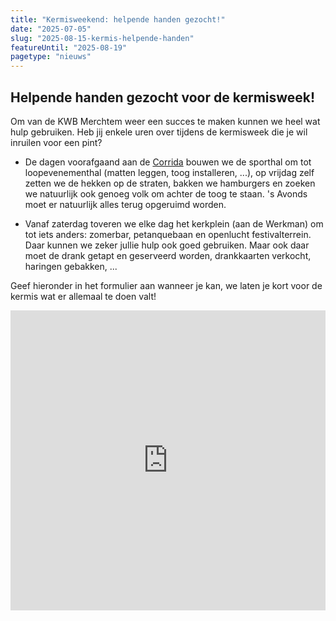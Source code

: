 ```yaml
---
title: "Kermisweekend: helpende handen gezocht!"
date: "2025-07-05"
slug: "2025-08-15-kermis-helpende-handen"
featureUntil: "2025-08-19"
pagetype: "nieuws"
---
```


## Helpende handen gezocht voor de kermisweek!

Om van de KWB Merchtem weer een succes te maken kunnen we heel wat hulp gebruiken. Heb jij enkele uren over tijdens de kermisweek die je wil inruilen voor een pint? 

 * De dagen voorafgaand aan de [Corrida](/corrida) bouwen we de sporthal om tot loopevenementhal (matten leggen, toog installeren, ...), op vrijdag zelf zetten we de hekken op de straten, bakken we hamburgers en zoeken we natuurlijk ook genoeg volk om achter de toog te staan. 's Avonds moet er natuurlijk alles terug opgeruimd worden.

 * Vanaf zaterdag toveren we elke dag het kerkplein (aan de Werkman) om tot iets anders: zomerbar, petanquebaan en openlucht festivalterrein. Daar kunnen we zeker jullie hulp ook goed gebruiken. Maar ook daar moet de drank getapt en geserveerd worden, drankkaarten verkocht, haringen gebakken, ...

 Geef hieronder in het formulier aan wanneer je kan, we laten je kort voor de kermis wat er allemaal te doen valt!

<iframe width="640px" height="480px" src="https://forms.office.com/Pages/ResponsePage.aspx?id=euFm6DXegUiijUPMx4gd4RwFHRGHWWxFrXidQh6WG1BUMkdUOEg2UzlPRFRaWktKVDAxUzlCMDVUNyQlQCN0PWcu&embed=true" frameborder="0" marginwidth="0" marginheight="0" style="border: none; max-width:100%; max-height:100vh" allowfullscreen webkitallowfullscreen mozallowfullscreen msallowfullscreen> </iframe>
